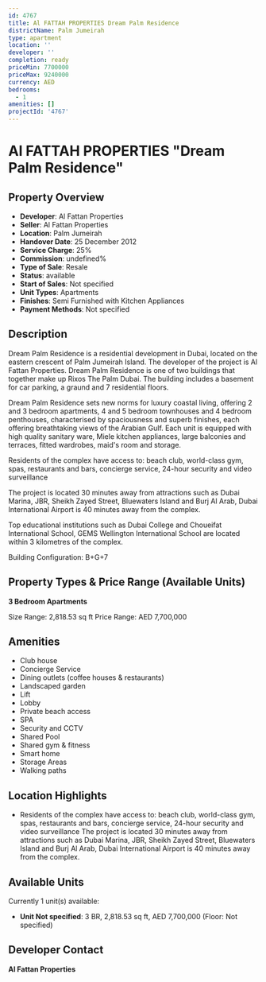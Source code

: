 ```yaml
---
id: 4767
title: Al FATTAH PROPERTIES Dream Palm Residence
districtName: Palm Jumeirah
type: apartment
location: ''
developer: ''
completion: ready
priceMin: 7700000
priceMax: 9240000
currency: AED
bedrooms:
  - 1
amenities: []
projectId: '4767'
---
```


# Al FATTAH PROPERTIES "Dream Palm Residence"

## Property Overview
- **Developer**: Al Fattan Properties
- **Seller**: Al Fattan Properties
- **Location**: Palm Jumeirah
- **Handover Date**: 25 December 2012
- **Service Charge**: 25%
- **Commission**: undefined%
- **Type of Sale**: Resale
- **Status**: available
- **Start of Sales**: Not specified
- **Unit Types**: Apartments
- **Finishes**: Semi Furnished with Kitchen Appliances
- **Payment Methods**: Not specified

## Description
Dream Palm Residence is a residential development in Dubai, located on the eastern crescent of Palm Jumeirah Island. The developer of the project is Al Fattan Properties. Dream Palm Residence is one of two buildings that together make up Rixos The Palm Dubai. The building includes a basement for car parking, a graund and 7 residential floors.

Dream Palm Residence sets new norms for luxury coastal living, offering 2 and 3 bedroom apartments, 4 and 5 bedroom townhouses and 4 bedroom penthouses, characterised by spaciousness and superb finishes, each offering breathtaking views of the Arabian Gulf. Each unit is equipped with high quality sanitary ware, Miele kitchen appliances, large balconies and terraces, fitted wardrobes, maid's room and storage.

Residents of the complex have access to: beach club, world-class gym, spas, restaurants and bars, concierge service, 24-hour security and video surveillance

The project is located 30 minutes away from attractions such as Dubai Marina, JBR, Sheikh Zayed Street, Bluewaters Island and Burj Al Arab, Dubai International Airport is 40 minutes away from the complex.

Top educational institutions such as Dubai College and Choueifat International School, GEMS Wellington International School are located within 3 kilometres of the complex.

Building Configuration: B+G+7

## Property Types & Price Range (Available Units)
**3 Bedroom Apartments**

Size Range: 2,818.53 sq ft
Price Range: AED 7,700,000

## Amenities
- Club house
- Concierge Service
- Dining outlets  (coffee houses & restaurants)
- Landscaped garden
- Lift
- Lobby
- Private beach access
- SPA
- Security and CCTV
- Shared Pool
- Shared gym & fitness
- Smart home
- Storage Areas
- Walking paths

## Location Highlights
- Residents of the complex have access to: beach club, world-class gym, spas, restaurants and bars, concierge service, 24-hour security and video surveillance
The project is located 30 minutes away from attractions such as Dubai Marina, JBR, Sheikh Zayed Street, Bluewaters Island and Burj Al Arab, Dubai International Airport is 40 minutes away from the complex.

## Available Units
Currently 1 unit(s) available:
- **Unit Not specified**: 3 BR, 2,818.53 sq ft, AED 7,700,000 (Floor: Not specified)

## Developer Contact
**Al Fattan Properties**
